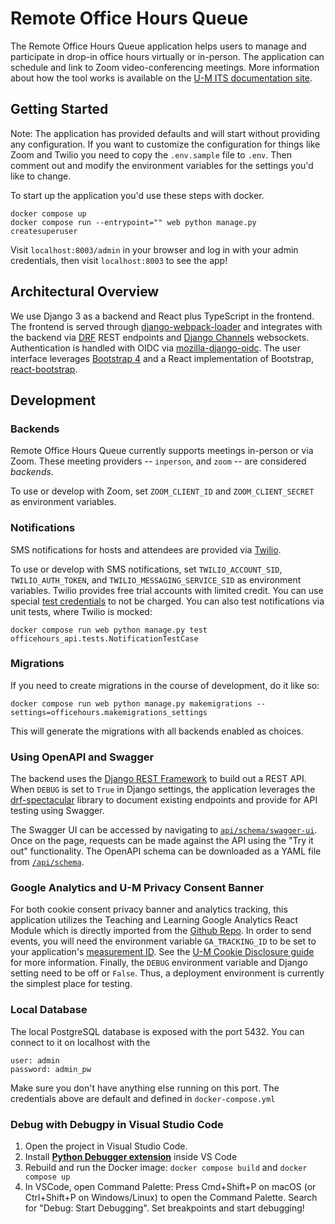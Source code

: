# Remote Office Hours Queue

The Remote Office Hours Queue application helps users to manage and participate in drop-in office hours virtually or in-person.
The application can schedule and link to Zoom video-conferencing meetings.
More information about how the tool works is available on the [U-M ITS documentation site](https://documentation.its.umich.edu/office-hours).

## Getting Started

Note: The application has provided defaults and will start without providing any configuration. 
If you want to customize the configuration for things like Zoom and Twilio you need to copy the `.env.sample` file to `.env`. 
Then comment out and modify the environment variables for the settings you'd like to change. 

To start up the application you'd use these steps with docker.

```
docker compose up
docker compose run --entrypoint="" web python manage.py createsuperuser
```

Visit `localhost:8003/admin` in your browser and log in with your admin credentials, then visit `localhost:8003` to see the app!

## Architectural Overview

We use Django 3 as a backend and React plus TypeScript in the frontend.
The frontend is served through [django-webpack-loader](https://github.com/owais/django-webpack-loader) and integrates with the backend via
[DRF](https://www.django-rest-framework.org/) REST endpoints and [Django Channels](https://channels.readthedocs.io/en/latest/) websockets.
Authentication is handled with OIDC via [mozilla-django-oidc](https://github.com/mozilla/mozilla-django-oidc).
The user interface leverages [Bootstrap 4](https://getbootstrap.com/docs/4.1/getting-started/introduction/) and
a React implementation of Bootstrap, [react-bootstrap](https://react-bootstrap.github.io/).

## Development

### Backends

Remote Office Hours Queue currently supports meetings in-person or via Zoom.
These meeting providers -- `inperson`, and `zoom` -- are considered *backends*.

To use or develop with Zoom, set `ZOOM_CLIENT_ID` and `ZOOM_CLIENT_SECRET` as environment variables.

### Notifications

SMS notifications for hosts and attendees are provided via [Twilio](https://www.twilio.com/).

To use or develop with SMS notifications,
set `TWILIO_ACCOUNT_SID`, `TWILIO_AUTH_TOKEN`, and `TWILIO_MESSAGING_SERVICE_SID` as environment variables.
Twilio provides free trial accounts with limited credit.
You can use special [test credentials](https://www.twilio.com/docs/iam/test-credentials) to not be charged.
You can also test notifications via unit tests, where Twilio is mocked:
```
docker compose run web python manage.py test officehours_api.tests.NotificationTestCase
```

### Migrations

If you need to create migrations in the course of development, do it like so:
```
docker compose run web python manage.py makemigrations --settings=officehours.makemigrations_settings
```

This will generate the migrations with all backends enabled as choices.

### Using OpenAPI and Swagger

The backend uses the [Django REST Framework](https://www.django-rest-framework.org/) to build out a REST API.
When `DEBUG` is set to `True` in Django settings, the application leverages the
[drf-spectacular](https://drf-spectacular.readthedocs.io/en/latest/index.html) library to document existing endpoints
and provide for API testing using Swagger.

The Swagger UI can be accessed by navigating to [`api/schema/swagger-ui`](http://localhost:8003/api/schema/swagger-ui).
Once on the page, requests can be made against the API using the "Try it out" functionality.
The OpenAPI schema can be downloaded as a YAML file from [`/api/schema`](http://localhost:8003/api/schema).

### Google Analytics and U-M Privacy Consent Banner

For both cookie consent privacy banner and analytics tracking, this application utilizes the Teaching and Learning Google Analytics React Module which is directly imported from the [Github Repo](https://github.com/tl-its-umich-edu/react-ga-onetrust-consent). 
In order to send events, you will need the environment variable `GA_TRACKING_ID` to be set to your application's [measurement ID](https://support.google.com/analytics/answer/9539598#find-G-ID). See the [U-M Cookie Disclosure guide](https://vpcomm.umich.edu/resources/cookie-disclosure/) for more information.
Finally, the `DEBUG` environment variable and Django setting need to be off or `False`.
Thus, a deployment environment is currently the simplest place for testing.

### Local Database

The local PostgreSQL database is exposed with the port 5432. You can connect to it on localhost with the 
```
user: admin
password: admin_pw
```
Make sure you don't have anything else running on this port. The credentials above are default and defined in `docker-compose.yml`

### Debug with Debugpy in Visual Studio Code

1. Open the project in Visual Studio Code.
2. Install **[Python Debugger extension](https://code.visualstudio.com/docs/python/debugging)** inside VS Code
3. Rebuild and run the Docker image:
   `docker compose build` and
   `docker compose up`
4. In VSCode, open Command Palette: Press Cmd+Shift+P on macOS (or Ctrl+Shift+P on Windows/Linux) to open the Command Palette. Search for "Debug: Start Debugging". Set breakpoints and start debugging!